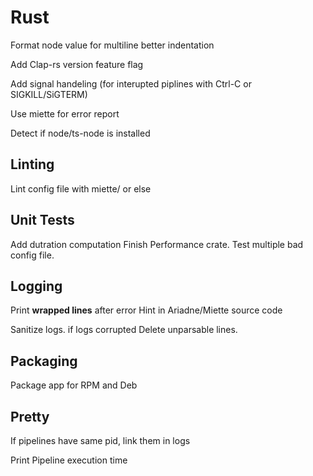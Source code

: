 # Rust

Format node value for multiline better indentation

Add Clap-rs version feature flag

Add signal handeling (for interupted piplines with Ctrl-C or SIGKILL/SiGTERM)

Use miette for error report

Detect if node/ts-node is installed

## Linting

Lint config file with miette/ or else

## Unit Tests

Add dutration computation
Finish Performance crate.
Test multiple bad config file.

## Logging

Print **wrapped lines** after error
Hint in Ariadne/Miette source code

Sanitize logs.
if logs corrupted
Delete unparsable lines.

## Packaging

Package app for RPM and Deb

## Pretty

If pipelines have same pid, link them in logs

Print Pipeline execution time
